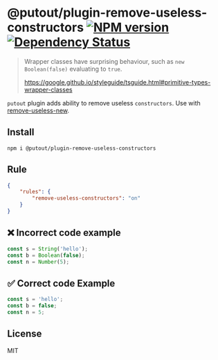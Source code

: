 # @putout/plugin-remove-useless-constructors [![NPM version][NPMIMGURL]][NPMURL] [![Dependency Status][DependencyStatusIMGURL]][DependencyStatusURL]

[NPMIMGURL]: https://img.shields.io/npm/v/@putout/plugin-remove-useless-constructors.svg?style=flat&longCache=true
[NPMURL]: https://npmjs.org/package/@putout/plugin-remove-useless-constructors "npm"
[DependencyStatusURL]: https://david-dm.org/coderaiser/putout?path=packages/plugin-remove-useless-constructors
[DependencyStatusIMGURL]: https://david-dm.org/coderaiser/putout.svg?path=packages/plugin-remove-useless-constructors

> Wrapper classes have surprising behaviour, such as `new Boolean(false)` evaluating to `true`.
>
> https://google.github.io/styleguide/tsguide.html#primitive-types-wrapper-classes

`putout` plugin adds ability to remove useless `constructors`. Use with [remove-useless-new](https://github.com/coderaiser/putout/tree/master/packages/plugin-remove-useless-new#readme).

## Install

```
npm i @putout/plugin-remove-useless-constructors
```

## Rule

```json
{
    "rules": {
        "remove-useless-constructors": "on"
    }
}
```

## ❌ Incorrect code example

```js
const s = String('hello');
const b = Boolean(false);
const n = Number(5);

```

## ✅ Correct code Example

```js
const s = 'hello';
const b = false;
const n = 5;
```

## License

MIT
